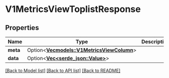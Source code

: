 # V1MetricsViewToplistResponse

## Properties

Name | Type | Description | Notes
------------ | ------------- | ------------- | -------------
**meta** | Option<[**Vec<models::V1MetricsViewColumn>**](v1MetricsViewColumn.md)> |  | [optional]
**data** | Option<[**Vec<serde_json::Value>**](serde_json::Value.md)> |  | [optional]

[[Back to Model list]](../README.md#documentation-for-models) [[Back to API list]](../README.md#documentation-for-api-endpoints) [[Back to README]](../README.md)


